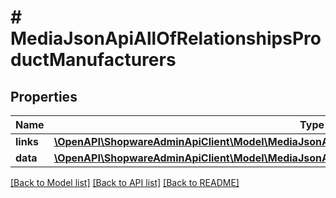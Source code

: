 # # MediaJsonApiAllOfRelationshipsProductManufacturers

## Properties

Name | Type | Description | Notes
------------ | ------------- | ------------- | -------------
**links** | [**\OpenAPI\ShopwareAdminApiClient\Model\MediaJsonApiAllOfRelationshipsProductManufacturersLinks**](MediaJsonApiAllOfRelationshipsProductManufacturersLinks.md) |  | [optional]
**data** | [**\OpenAPI\ShopwareAdminApiClient\Model\MediaJsonApiAllOfRelationshipsProductManufacturersData[]**](MediaJsonApiAllOfRelationshipsProductManufacturersData.md) |  | [optional]

[[Back to Model list]](../../README.md#models) [[Back to API list]](../../README.md#endpoints) [[Back to README]](../../README.md)
